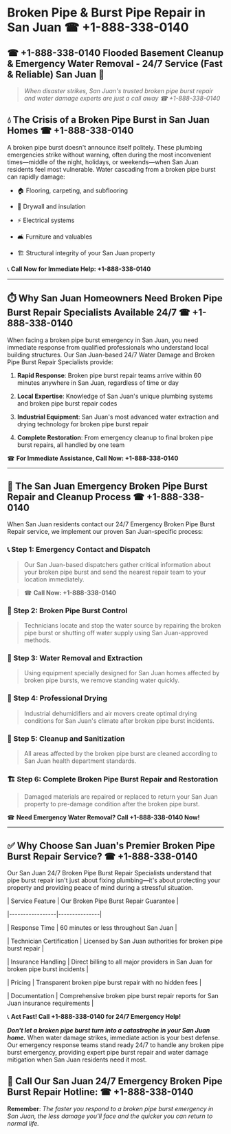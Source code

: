 # Broken Pipe & Burst Pipe Repair in San Juan ☎ +1-888-338-0140  
## ☎ +1-888-338-0140 Flooded Basement Cleanup & Emergency Water Removal - 24/7 Service (Fast & Reliable) San Juan 🚨  

> *When disaster strikes, San Juan's trusted broken pipe burst repair and water damage experts are just a call away ☎ +1-888-338-0140*  

## 💧 The Crisis of a Broken Pipe Burst in San Juan Homes ☎ +1-888-338-0140  

A broken pipe burst doesn't announce itself politely. These plumbing emergencies strike without warning, often during the most inconvenient times—middle of the night, holidays, or weekends—when San Juan residents feel most vulnerable. Water cascading from a broken pipe burst can rapidly damage:  

* 🏠 Flooring, carpeting, and subflooring  
* 🧱 Drywall and insulation  
* ⚡ Electrical systems  
* 🛋️ Furniture and valuables  
* 🏗️ Structural integrity of your San Juan property  

📞 **Call Now for Immediate Help: +1-888-338-0140**  

---  

## ⏱️ Why San Juan Homeowners Need Broken Pipe Burst Repair Specialists Available 24/7 ☎ +1-888-338-0140  

When facing a broken pipe burst emergency in San Juan, you need immediate response from qualified professionals who understand local building structures. Our San Juan-based 24/7 Water Damage and Broken Pipe Burst Repair Specialists provide:  

1. **Rapid Response**: Broken pipe burst repair teams arrive within 60 minutes anywhere in San Juan, regardless of time or day  
2. **Local Expertise**: Knowledge of San Juan's unique plumbing systems and broken pipe burst repair codes  
3. **Industrial Equipment**: San Juan's most advanced water extraction and drying technology for broken pipe burst repair  
4. **Complete Restoration**: From emergency cleanup to final broken pipe burst repairs, all handled by one team  

☎ **For Immediate Assistance, Call Now: +1-888-338-0140**  

---  

## 🔧 The San Juan Emergency Broken Pipe Burst Repair and Cleanup Process ☎ +1-888-338-0140  

When San Juan residents contact our 24/7 Emergency Broken Pipe Burst Repair service, we implement our proven San Juan-specific process:  

### 📞 Step 1: Emergency Contact and Dispatch  
> Our San Juan-based dispatchers gather critical information about your broken pipe burst and send the nearest repair team to your location immediately.  
> ☎ **Call Now: +1-888-338-0140**  

### 🚿 Step 2: Broken Pipe Burst Control  
> Technicians locate and stop the water source by repairing the broken pipe burst or shutting off water supply using San Juan-approved methods.  

### 🌊 Step 3: Water Removal and Extraction  
> Using equipment specially designed for San Juan homes affected by broken pipe bursts, we remove standing water quickly.  

### 💨 Step 4: Professional Drying  
> Industrial dehumidifiers and air movers create optimal drying conditions for San Juan's climate after broken pipe burst incidents.  

### 🧼 Step 5: Cleanup and Sanitization  
> All areas affected by the broken pipe burst are cleaned according to San Juan health department standards.  

### 🏗️ Step 6: Complete Broken Pipe Burst Repair and Restoration  
> Damaged materials are repaired or replaced to return your San Juan property to pre-damage condition after the broken pipe burst.  

☎ **Need Emergency Water Removal? Call +1-888-338-0140 Now!**  

---  

## ✅ Why Choose San Juan's Premier Broken Pipe Burst Repair Service? ☎ +1-888-338-0140  

Our San Juan 24/7 Broken Pipe Burst Repair Specialists understand that pipe burst repair isn't just about fixing plumbing—it's about protecting your property and providing peace of mind during a stressful situation.  

| Service Feature | Our Broken Pipe Burst Repair Guarantee |  
|-----------------|---------------|  
| Response Time | 60 minutes or less throughout San Juan |  
| Technician Certification | Licensed by San Juan authorities for broken pipe burst repair |  
| Insurance Handling | Direct billing to all major providers in San Juan for broken pipe burst incidents |  
| Pricing | Transparent broken pipe burst repair with no hidden fees |  
| Documentation | Comprehensive broken pipe burst repair reports for San Juan insurance requirements |  

📞 **Act Fast! Call +1-888-338-0140 for 24/7 Emergency Help!**  

***Don't let a broken pipe burst turn into a catastrophe in your San Juan home.*** When water damage strikes, immediate action is your best defense. Our emergency response teams stand ready 24/7 to handle any broken pipe burst emergency, providing expert pipe burst repair and water damage mitigation when San Juan residents need it most.  

## 📱 Call Our San Juan 24/7 Emergency Broken Pipe Burst Repair Hotline: ☎ +1-888-338-0140  

**Remember**: *The faster you respond to a broken pipe burst emergency in San Juan, the less damage you'll face and the quicker you can return to normal life.*